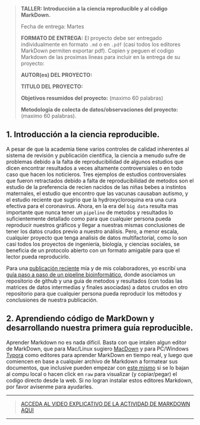 
> **TALLER: Introducción a la ciencia reproducible y al código MarkDown.**
> 
> Fecha de entrega: Martes 
> 
> **FORMATO DE ENTREGA:** El proyecto debe ser entregado individualmente en formato `.md` o en `.pdf` (casi todos los editores MarkDown permiten exportar pdf). Copien y peguen el codigo Markdown de las proximas lineas para incluir en la entrega de su proyecto:  
> 
> **AUTOR(es) DEL PROYECTO:** 
> 
> **TITULO DEL PROYECTO:**  
> 
>  **Objetivos resumidos del proyecto:** (maximo 60 palabras)
> 
> **Metodologia de colecta de datos/observaciones del proyecto:** (maximo 60 palabras). 
> 
>  

## 1. Introducción a la ciencia reproducible. 

A pesar de que la academia tiene varios controles de calidad inherentes al sistema de revisión y publicación científica, la ciencia a menudo sufre de problemas debido a la falta de reproducibilidad de algunos estudios que dicen encontrar resultados a veces altamente controversiales o en todo caso que hacen los noticieros. Tres ejemplos de estudios controversiales que fueron retractados debido a falta de reproducibilidad de metodos son el estudio de la preferencia de recien nacidos de las niñas bebes a instintos maternales, el estudio que encontro que las vacunas causaban autismo, y el estudio reciente que sugirio que la hydroxycloroquina era una cura efectiva para el coronavirus. Ahora, en la era del `big data` resulta mas importante que nunca tener un `pipeline` de metodos y resultados lo suficientemente detallado como para que cualquier persona pueda reproducir nuestros gráficos y llegar a nuestras mismas conclusiones de tener los datos crudos previo a nuestro análisis. Pero, a menor escala, cualquier proyecto que tenga analisis de datos multifactorial, como lo son casi todos los proyectos de ingeniería, biología, y ciencias sociales, se beneficia de un protocolo abierto con un formato amigable para que el lector pueda reproducirlo.  


Para una [publicación reciente](https://github.com/pesalerno/seminario2020/blob/master/files/Trumbo-etal-2019_Mol_Ecol.pdf) mía y de mis colaboradores, yo escribí una [guía paso a paso de un pipeline bioinformático](https://github.com/pesalerno/PUMAgenomics/blob/master/README.md), donde asociamos un repositorio de github y una guia de metodos y resultados (con todas las matrices de datos intermedias y finales asociadas) a datos crudos en otro repositorio para que cualquier persona pueda reproducir los métodos y conclusiones de nuestra publicación. 

## 2. Aprendiendo código de MarkDown y desarrollando nuestra primera guía reproducible. 

Aprender Markdown no es nada difícil. Basta con que intalen algun editor de MarkDown, que para Mac/Linux sugiero [MacDown](https://macdown.uranusjr.com/) y para PC/Windows [Typora](https://typora.io/) como editores para aprender MarkDown en tiempo real, y luego que comiencen en base a cualquier archivo de Markdown a formatear sus documentos, que inclusive pueden empezar con [este mismo]() si se lo bajan al compu local o hacen click en `raw` para visualizar (y copiar/pegar) el codigo directo desde la web. Si no logran instalar estos editores Markdown, por favor avisenme para ayudarles. 

--------------------------------------

> [ACCEDA AL VIDEO EXPLICATIVO DE LA ACTIVIDAD DE MARKDOWN AQUI](https://www.loom.com/share/36179690260b421ca971f5c0bc607229) 

----------------------------------------

